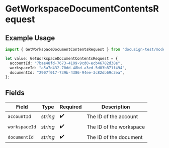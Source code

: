 # GetWorkspaceDocumentContentsRequest

## Example Usage

```typescript
import { GetWorkspaceDocumentContentsRequest } from "docusign-test/models/operations";

let value: GetWorkspaceDocumentContentsRequest = {
  accountId: "7bae48fd-7673-4109-9cd0-ecb46782d38e",
  workspaceId: "a5a7d432-70dd-48bd-a3ed-5d03b871f494",
  documentId: "2907f017-739b-4386-94ee-3c82db69c3ea",
};
```

## Fields

| Field                   | Type                    | Required                | Description             |
| ----------------------- | ----------------------- | ----------------------- | ----------------------- |
| `accountId`             | *string*                | :heavy_check_mark:      | The ID of the account   |
| `workspaceId`           | *string*                | :heavy_check_mark:      | The ID of the workspace |
| `documentId`            | *string*                | :heavy_check_mark:      | The ID of the document  |